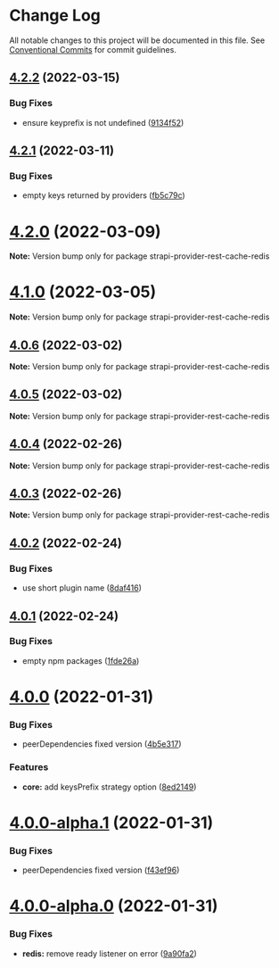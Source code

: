 # Change Log

All notable changes to this project will be documented in this file.
See [Conventional Commits](https://conventionalcommits.org) for commit guidelines.

## [4.2.2](https://github.com/strapi-community/strapi-plugin-rest-cache/compare/v4.2.1...v4.2.2) (2022-03-15)


### Bug Fixes

* ensure keyprefix is not undefined ([9134f52](https://github.com/strapi-community/strapi-plugin-rest-cache/commit/9134f52a0ea8a8399db4af59a5dc689742104739))





## [4.2.1](https://github.com/strapi-community/strapi-plugin-rest-cache/compare/v4.2.0...v4.2.1) (2022-03-11)


### Bug Fixes

* empty keys returned by providers ([fb5c79c](https://github.com/strapi-community/strapi-plugin-rest-cache/commit/fb5c79c490309e8bd4458726fe8aedacbfae503b))





# [4.2.0](https://github.com/strapi-community/strapi-plugin-rest-cache/compare/v4.1.0...v4.2.0) (2022-03-09)

**Note:** Version bump only for package strapi-provider-rest-cache-redis





# [4.1.0](https://github.com/strapi-community/strapi-plugin-rest-cache/compare/v4.0.6...v4.1.0) (2022-03-05)

**Note:** Version bump only for package strapi-provider-rest-cache-redis





## [4.0.6](https://github.com/strapi-community/strapi-plugin-rest-cache/compare/v4.0.5...v4.0.6) (2022-03-02)

**Note:** Version bump only for package strapi-provider-rest-cache-redis

## [4.0.5](https://github.com/strapi-community/strapi-plugin-rest-cache/compare/v4.0.4...v4.0.5) (2022-03-02)

**Note:** Version bump only for package strapi-provider-rest-cache-redis

## [4.0.4](https://github.com/strapi-community/strapi-plugin-rest-cache/compare/v4.0.3...v4.0.4) (2022-02-26)

**Note:** Version bump only for package strapi-provider-rest-cache-redis

## [4.0.3](https://github.com/strapi-community/strapi-plugin-rest-cache/compare/v4.0.2...v4.0.3) (2022-02-26)

**Note:** Version bump only for package strapi-provider-rest-cache-redis

## [4.0.2](https://github.com/strapi-community/strapi-plugin-rest-cache/compare/v4.0.1...v4.0.2) (2022-02-24)

### Bug Fixes

- use short plugin name ([8daf416](https://github.com/strapi-community/strapi-plugin-rest-cache/commit/8daf41643c2479c0df19a2fe137cae7ec395ec78))

## [4.0.1](https://github.com/strapi-community/strapi-plugin-rest-cache/compare/v4.0.0...v4.0.1) (2022-02-24)

### Bug Fixes

- empty npm packages ([1fde26a](https://github.com/strapi-community/strapi-plugin-rest-cache/commit/1fde26a1da956c854661b036bc48483c49f9f75e))

# [4.0.0](https://github.com/strapi-community/strapi-plugin-rest-cache/compare/v4.0.0-alpha.1...v4.0.0) (2022-01-31)

### Bug Fixes

- peerDependencies fixed version ([4b5e317](https://github.com/strapi-community/strapi-plugin-rest-cache/commit/4b5e317ae9319a91f90d7d7fb62fbcb7401d67af))

### Features

- **core:** add keysPrefix strategy option ([8ed2149](https://github.com/strapi-community/strapi-plugin-rest-cache/commit/8ed21495fadd2d2d709c741c3bccdc48d17376bd))

# [4.0.0-alpha.1](https://github.com/strapi-community/strapi-plugin-rest-cache/compare/v4.0.0-alpha.0...v4.0.0-alpha.1) (2022-01-31)

### Bug Fixes

- peerDependencies fixed version ([f43ef96](https://github.com/strapi-community/strapi-plugin-rest-cache/commit/f43ef96b87c274618ecd041b733ecfa22c824c74))

# [4.0.0-alpha.0](https://github.com/strapi-community/strapi-plugin-rest-cache/compare/v1.0.1-alpha.0...v4.0.0-alpha.0) (2022-01-31)

### Bug Fixes

- **redis:** remove ready listener on error ([9a90fa2](https://github.com/strapi-community/strapi-plugin-rest-cache/commit/9a90fa2938650a826dcf293ddda292d8d8f3a175))
